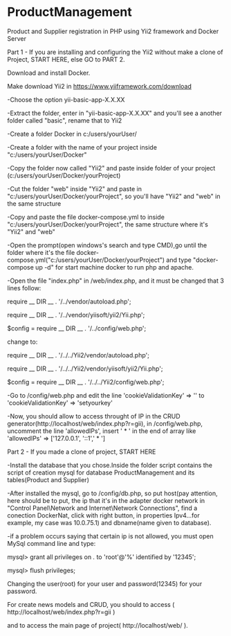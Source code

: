 # ProductManagement
 Product and Supplier registration in PHP using Yii2 framework and Docker Server
 
 Part 1 - If you are installing and configuring the Yii2 without make a clone of Project, START HERE, else GO to PART 2.
 
 Download and install Docker.

Make download Yii2 in https://www.yiiframework.com/download

-Choose the option yii-basic-app-X.X.XX
	
-Extract the folder, enter in "yii-basic-app-X.X.XX" and you'll see a another folder called "basic", rename that to Yii2
	
-Create a folder Docker in c:/users/yourUser/ 
	
-Create a folder with the name of your project inside "c:/users/yourUser/Docker"
	
-Copy the folder now called "Yii2" and paste inside folder of your project (c:/users/yourUser/Docker/yourProject)
	
-Cut the folder "web" inside "Yii2" and paste in "c:/users/yourUser/Docker/yourProject", so you'll have "Yii2" and "web" in the         same structure 
	
-Copy and paste the file docker-compose.yml to inside "c:/users/yourUser/Docker/yourProject", the same structure where it's             "Yii2" and "web"
	
-Open the prompt(open windows's search and type CMD),go until the folder where it's the file docker-     compose.yml("c:/users/yourUser/Docker/yourProject") and type "docker-compose up -d" for start machine docker to run php and apache.

-Open the file "index.php" in /web/index.php, and it must be changed that 3 lines follow:

require  __ DIR __  . '/../vendor/autoload.php';

require  __ DIR __  . '/../vendor/yiisoft/yii2/Yii.php';

$config = require __ DIR __ . '/../config/web.php';
		
change to: 

require __ DIR __ . '/../../Yii2/vendor/autoload.php';

require __ DIR __ . '/../../Yii2/vendor/yiisoft/yii2/Yii.php';

$config = require __ DIR __ . '/../../Yii2/config/web.php';


-Go to /config/web.php and edit the line 'cookieValidationKey' => '' to 'cookieValidationKey' => 'setyourkey'

-Now, you should allow to access throught of IP in the CRUD generator(http://localhost/web/index.php?r=gii),
in /config/web.php, uncomment the line 'allowedIPs', insert ' * ' in the end of array like 'allowedIPs' => ['127.0.0.1', '::1',' * ']

Part 2 - If you made a clone of project, START HERE

-Install the database that you chose.Inside the folder script contains the script of creation mysql for database ProductManagement and its tables(Product and Supplier)

-After installed the mysql, go to /config/db.php, so put host(pay attention, here should be to put, the ip that it's in the adapter docker network in "Control Panel\Network and Internet\Network Connections",
find a conection DockerNat, click with right button, in properties Ipv4...for example, my case was 10.0.75.1) and dbname(name given to database).

-if a problem occurs saying that certain ip is not allowed, you must open MySql command line and type:
			
 mysql> grant all privileges on *.* to 'root'@'%' identified by '12345';
 
 mysql> flush privileges;
			
Changing the user(root) for your user and password(12345) for your password.
 
For create news models and CRUD, you should to access ( http://localhost/web/index.php?r=gii )

and to access the main page of project( http://localhost/web/ ).
